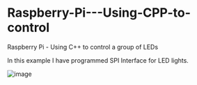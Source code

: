 # Raspberry-Pi---Using-CPP-to-control
Raspberry Pi - Using C++ to control a group of LEDs

In this example I have programmed SPI Interface for LED lights.

![image](https://user-images.githubusercontent.com/67391846/147606397-be153af4-6590-435c-abfa-08a5fd207abf.png)



